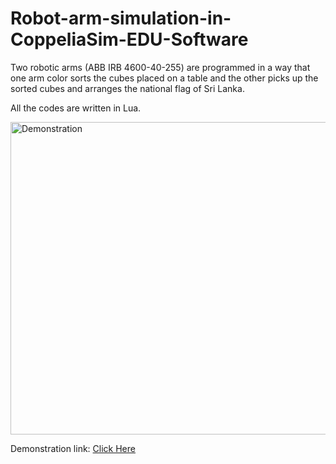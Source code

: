 # Robot-arm-simulation-in-CoppeliaSim-EDU-Software
Two robotic arms (ABB IRB 4600-40-255) are programmed in a way that one arm color sorts the cubes placed on a table and the other picks up the sorted cubes and arranges the national flag of Sri Lanka. 

All the codes are written in Lua.

<img src="https://user-images.githubusercontent.com/78531263/210128400-eb42c45d-640b-454a-bf97-0be1ce01864f.png" alt="Demonstration" style="height: 500px; width:700px;"/>

Demonstration link: 
[Click Here](https://youtu.be/-vK-h1N06V0)
